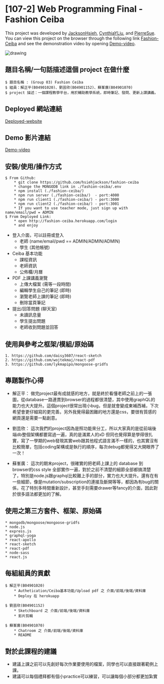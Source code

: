 # [107-2] Web Programming Final - Fashion Ceiba
This project was developed by [JacksonHsieh](https://github.com/hsiehjackson), [CynthiaYLiu](https://github.com/CynthiaYLiu), and [PierreSue](https://github.com/PierreSu). You can view this project on the browser through the following link [Fashion-Ceiba](https://fashion-ceiba.herokuapp.com/) and see the demonstration video by opening [Demo-video](TODO放連結).

<img src="https://i.imgur.com/s3AY3au.jpg" alt="drawing"/> 

## 題目名稱/一句話描述這個 project 在做什麼
```
$ 題目名稱 : (Group 03) Fashion Ceiba
$ 組員：解正平(B04901020)、劉芸欣(B04901152)、蘇峯廣(B04901070)
$ project 描述：一個課程教學平台，用於輔助教學系統，即時筆記、發問、更新上課講義。
```
## Deployed 網站連結
[Deployed-website](https://fashion-ceiba.herokuapp.com/)

## Demo 影片連結
[Demo-video](https://youtu.be/NDc-VVZYLH0)

## 安裝/使用/操作方式
```
$ From Github:
    * git clone https://github.com/hsiehjackson/fashion-ceiba
    * change the MONGODB link in ./fashion-ceiba/.env
    * npm install (./fashion-ceiba/)
    * npm run server (./fashion-ceiba/)  - port:4000
    * npm run client1 (./fashion-ceiba/) - port:3000
    * npm run client2 (./fashion-ceiba/) - port:3001
    * If you want to use teacher mode, just sign up with name/email/pwd = ADMIN
$ From Deployed Link:
    * open http://fashion-ceiba.herokuapp.com/login
    * and enjoy
```
* 登入介面，可以註冊或登入
    * 老師 (name/email/pwd == ADMIN/ADMIN/ADMIN)
    * 學生 (其他帳號)
* Ceiba 基本功能
    * 課程資訊
    * 老師資訊
    * 公佈欄/月曆
* PDF 上課講義瀏覽
    * 上傳大檔案 (需等一段時間)
    * 編輯學生自己的筆記 (即時)
    * 瀏覽老師上課的筆記 (即時)
    * 刪除當頁筆記
* 提出/回答問題 (聊天室)
    * 未讀訊息量
    * 學生提出問題
    * 老師收到問題並回答

## 使用與參考之框架/模組/原始碼
```
1. https://github.com/daisy3607/react-sketch
2. https://github.com/wojtekmaj/react-pdf
3. https://github.com/lykmapipo/mongoose-gridfs
```
## 專題製作心得
* 解正平：
做完project最有成就感的地方，就是終於看懂老師之前上的一張圖，從database一路連貫到browser的過程都很清楚，其中使用graphQL的能力也大大提升。這個project很常出現小bug，但是就會變成東補西補，下次希望會更仔細寫的更完善。另外我覺得最困難的地方還是css，要很有質感的網頁還是需要一點創意。

* 劉芸欣：
這次我們的project因為是照功能來分工，所以大家真的是從前端後端db整個架構都要寫過一遍，真的是滿累人的xD 但同也覺得算是學得很扎實，寫了一學期的web發現其實web跟其他程式語言滿不一樣的，也其實沒有比較簡單，包括coding架構或是執行的順序，每次debug都覺得又大開眼界了一次！

* 蘇峯廣：
這次的期末project，很確實的把老師上課上的 database 到 browser的css style 全部實作一遍，對於之前不清楚的細節全部都搞清楚了，特別是node.js跟graphql比較難上手的部分，實力也大大提升。還有在有一些細節，像是mutation/subscription的連接及斷開等等，都因為有bug的關係，花了特別多時間重新設計，甚至手刻需要drawer等fancy的介面，因此對於很多語法都更加的了解。

## 使用之第三方套件、框架、原始碼
```
* mongodb/mongoose/mongoose-gridfs
* node.js
* express.js
* graphql-yoga
* react-apollo
* react-sketch
* react-pdf
* node-sass
* react.js
```

## 每組組員的貢獻
```
$ 解正平(B04901020)
    * Authetication/Ceiba基本功能/Upload pdf 之 介面/前端/後端/資料庫
    * Deploy 在 herokuapp

$ 劉芸欣(B04901152)
    * Sketchboard 之 介面/前端/後端/資料庫
    * 影片剪輯

$ 蘇峯廣(B04901070)
    * Chatroom 之 介面/前端/後端/資料庫
    * README
```

## 對於此課程的建議
* 建議上課之前可以先創好每次作業要使用的檔案，同學也可以直接跟著範例上課。
* 建議可以每個禮拜都有個小practice可以練習，可以讓每個小部分都更加紮實
